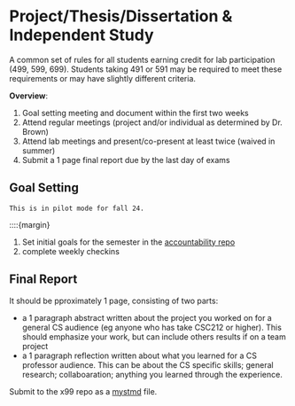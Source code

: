 # Project/Thesis/Dissertation & Independent Study

A common set of rules for all students earning credit for lab participation (499, 599, 699). 
Students taking 491 or 591 may be required to meet these requirements or may have slightly different criteria. 

**Overview**: 

1. Goal setting meeting and document within the first two weeks
2. Attend regular meetings (project and/or individual as determined by Dr. Brown)
3. Attend lab meetings and present/co-present at least twice (waived in summer)
4. Submit a 1 page final report due by the last day of exams 

## Goal Setting

```{warning}
This is in pilot mode for fall 24. 
```

::::{margin}

1. Set initial goals for the semester in the [accountability repo](https://github.com/ml4sts/accountability)
2. complete weekly checkins


## Final Report

It should be pproximately 1 page, consisting of two parts: 
- a 1 paragraph abstract written about the project you worked on for a general CS audience (eg anyone who has take CSC212 or higher). This should emphasize your work, but can include others results if on a team project
- a 1 paragraph reflection written about what you learned for a CS professor audience. This can be about the CS specific skills; general research; collaboaration; anything you learned through the experience. 

Submit to the x99 repo as a [mystmd](https://mystmd.org/) file. 